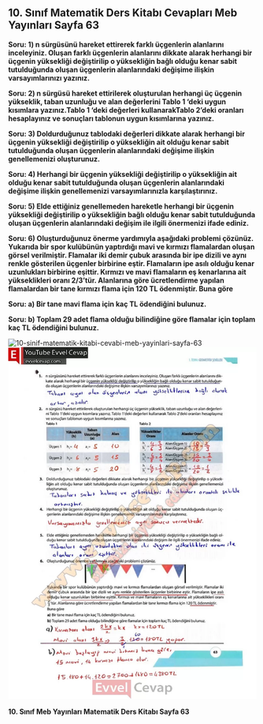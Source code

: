 ## 10. Sınıf Matematik Ders Kitabı Cevapları Meb Yayınları Sayfa 63

**Soru: 1) n sürgüsünü hareket ettirerek farklı üçgenlerin alanlarını inceleyiniz. Oluşan farklı üçgenlerin alanlarını dikkate alarak herhangi bir üçgenin yüksekliği değiştirilip o yüksekliğin bağlı olduğu kenar sabit tutulduğunda oluşan üçgenlerin alanlarındaki değişime ilişkin varsayımlarınızı yazınız.**

**Soru: 2) n sürgüsü hareket ettirilerek oluşturulan herhangi üç üçgenin yükseklik, taban uzunluğu ve alan değerlerini Tablo 1 ‘deki uygun kısımlara yazınız.Tablo 1 ‘deki değerleri kullanarakTablo 2’deki oranları hesaplayınız ve sonuçları tablonun uygun kısımlarına yazınız.**

**Soru: 3) Doldurduğunuz tablodaki değerleri dikkate alarak herhangi bir üçgenin yüksekliği değiştirilip o yüksekliğin ait olduğu kenar sabit tutulduğunda oluşan üçgenlerin alanlarındaki değişime ilişkin genellemenizi oluşturunuz.**

**Soru: 4) Herhangi bir üçgenin yüksekliği değiştirilip o yüksekliğin ait olduğu kenar sabit tutulduğunda oluşan üçgenlerin alanlarındaki değişime ilişkin genellemenizi varsayımlarınızla karşılaştırınız.**

**Soru: 5) Elde ettiğiniz genellemeden hareketle herhangi bir üçgenin yüksekliği değiştirilip o yüksekliğin bağlı olduğu kenar sabit tutulduğunda oluşan üçgenlerin alanlarındaki değişim ile ilgili önermenizi ifade ediniz.**

**Soru: 6) Oluşturduğunuz önerme yardımıyla aşağıdaki problemi çözünüz. Yukarıda bir spor kulübünün yaptırdığı mavi ve kırmızı flamalardan oluşan görsel verilmiştir. Flamalar iki demir çubuk arasında bir ipe dizili ve aynı renkle gösterilen üçgenler birbirine eştir. Flamaların ipe asılı olduğu kenar uzunlukları birbirine eşittir. Kırmızı ve mavi flamaların eş kenarlarına ait yükseklikleri oranı 2/3’tür. Alanlarına göre ücretlendirme yapılan flamalardan bir tane kırmızı flama için 120 TL ödenmiştir. Buna göre**

**Soru: a) Bir tane mavi flama için kaç TL ödendiğini bulunuz.**

**Soru: b) Toplam 29 adet flama olduğu bilindiğine göre flamalar için toplam kaç TL ödendiğini bulunuz.**

![10-sinif-matematik-kitabi-cevabi-meb-yayinlari-sayfa-63]()![10-sinif-matematik-kitabi-cevabi-meb-yayinlari-sayfa-63](./image1.webp)

**10. Sınıf Meb Yayınları Matematik Ders Kitabı Sayfa 63**